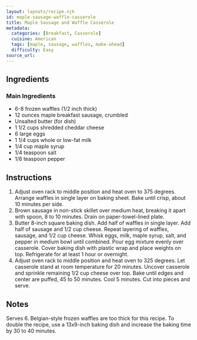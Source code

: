 ```yaml
---
layout: layouts/recipe.njk
id: maple-sausage-waffle-casserole
title: Maple Sausage and Waffle Casserole
metadata:
  categories: [Breakfast, Casserole]
  cuisine: American
  tags: [maple, sausage, waffles, make-ahead]
  difficulty: Easy
source_url: 
---
```



## Ingredients

### Main Ingredients
- 6-8 frozen waffles (1/2 inch thick)
- 12 ounces maple breakfast sausage, crumbled
- Unsalted butter (for dish)
- 1 1/2 cups shredded cheddar cheese
- 6 large eggs
- 1 1/4 cups whole or low-fat milk
- 1/4 cup maple syrup
- 1/4 teaspoon salt
- 1/8 teaspoon pepper

## Instructions

1. Adjust oven rack to middle position and heat oven to 375 degrees. Arrange waffles in single layer on baking sheet. Bake until crisp, about 10 minutes per side.
2. Brown sausage in non-stick skillet over medium heat, breaking it apart with spoon, 8 to 10 minutes. Drain on paper-towel-lined plate.
3. Butter 8-inch square baking dish. Add half of waffles in single layer. Add half of sausage and 1/2 cup cheese. Repeat layering of waffles, sausage, and 1/2 cup cheese. Whisk eggs, milk, maple syrup, salt, and pepper in medium bowl until combined. Pour egg mixture evenly over casserole. Cover baking dish with plastic wrap and place weights on top. Refrigerate for at least 1 hour or overnight.
4. Adjust oven rack to middle position and heat oven to 325 degrees. Let casserole stand at room temperature for 20 minutes. Uncover casserole and sprinkle remaining 1/2 cup cheese over top. Bake until edges and center are puffed, 45 to 50 minutes. Cool 5 minutes. Cut into pieces and serve.

## Notes
Serves 6. Belgian-style frozen waffles are too thick for this recipe. To double the recipe, use a 13x9-inch baking dish and increase the baking time by 30 to 40 minutes.